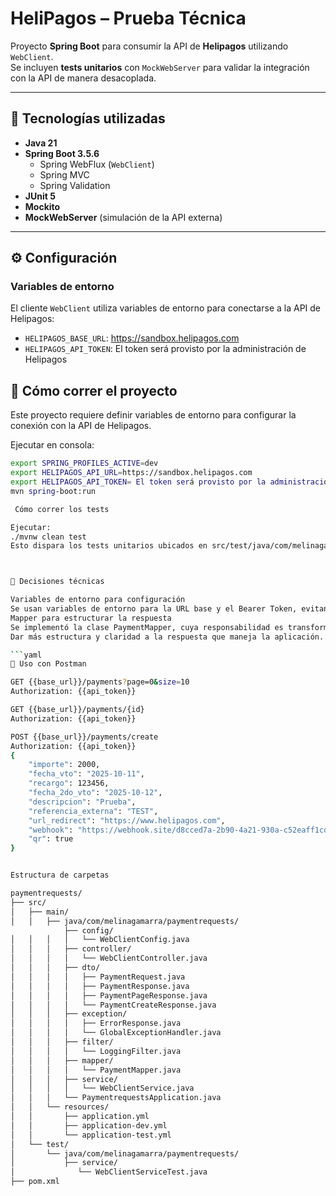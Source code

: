 # HeliPagos – Prueba Técnica

Proyecto **Spring Boot** para consumir la API de **Helipagos** utilizando `WebClient`.  
Se incluyen **tests unitarios** con `MockWebServer` para validar la integración con la API de manera desacoplada.

---

## 🚀 Tecnologías utilizadas

- **Java 21**
- **Spring Boot 3.5.6**
  - Spring WebFlux (`WebClient`)
  - Spring MVC
  - Spring Validation
- **JUnit 5**
- **Mockito**
- **MockWebServer** (simulación de la API externa)

---

## ⚙️ Configuración

### Variables de entorno
El cliente `WebClient` utiliza variables de entorno para conectarse a la API de Helipagos:

- `HELIPAGOS_BASE_URL`: https://sandbox.helipagos.com  
- `HELIPAGOS_API_TOKEN`: El token será provisto por la administración de Helipagos



## 🚀 Cómo correr el proyecto

Este proyecto requiere definir variables de entorno para configurar la conexión con la API de Helipagos.

Ejecutar en consola:

```bash
export SPRING_PROFILES_ACTIVE=dev
export HELIPAGOS_API_URL=https://sandbox.helipagos.com
export HELIPAGOS_API_TOKEN= El token será provisto por la administración de Helipagos \
mvn spring-boot:run

 Cómo correr los tests

Ejecutar:
./mvnw clean test
Esto dispara los tests unitarios ubicados en src/test/java/com/melinagamarra/paymentrequests/service/WebClientServiceTest.java.



🤔 Decisiones técnicas

Variables de entorno para configuración
Se usan variables de entorno para la URL base y el Bearer Token, evitando exponer credenciales en el código y permitiendo portabilidad entre entornos.
Mapper para estructurar la respuesta
Se implementó la clase PaymentMapper, cuya responsabilidad es transformar un PaymentPageResponse (formato devuelto por la API externa, que contiene un content con la lista de pagos) en una lista de PaymentResponse más simple y usable internamente.
Dar más estructura y claridad a la respuesta que maneja la aplicación.

```yaml
🚀 Uso con Postman

GET {{base_url}}/payments?page=0&size=10
Authorization: {{api_token}}

GET {{base_url}}/payments/{id}
Authorization: {{api_token}}

POST {{base_url}}/payments/create
Authorization: {{api_token}}
{
    "importe": 2000,
    "fecha_vto": "2025-10-11",
    "recargo": 123456,
    "fecha_2do_vto": "2025-10-12",
    "descripcion": "Prueba",
    "referencia_externa": "TEST",
    "url_redirect": "https://www.helipagos.com",
    "webhook": "https://webhook.site/d8cced7a-2b90-4a21-930a-c52eaff1cd51",
    "qr": true
}


Estructura de carpetas

paymentrequests/
├── src/
│   ├── main/
│   │   ├── java/com/melinagamarra/paymentrequests/
            ├── config/
│   │   │   │   └── WebClientConfig.java      
│   │   │   ├── controller/
│   │   │   │   └── WebClientController.java  
│   │   │   ├── dto/
│   │   │   │   ├── PaymentRequest.java       
│   │   │   │   ├── PaymentResponse.java      
│   │   │   │   ├── PaymentPageResponse.java  
│   │   │   │   └── PaymentCreateResponse.java
│   │   │   ├── exception/
│   │   │   │   ├── ErrorResponse.java       
│   │   │   │   └── GlobalExceptionHandler.java 
│   │   │   ├── filter/
│   │   │   │   └── LoggingFilter.java        
│   │   │   ├── mapper/
│   │   │   │   └── PaymentMapper.java        
│   │   │   ├── service/
│   │   │   │   └── WebClientService.java     
│   │   │   └── PaymentrequestsApplication.java 
│   │   └── resources/
│   │       ├── application.yml               
│   │       ├── application-dev.yml           
│   │       └── application-test.yml                     
│   └── test/
│       └── java/com/melinagamarra/paymentrequests/
│           ├── service/
│              └── WebClientServiceTest.java   
├── pom.xml                                     
                                   


                              
                
